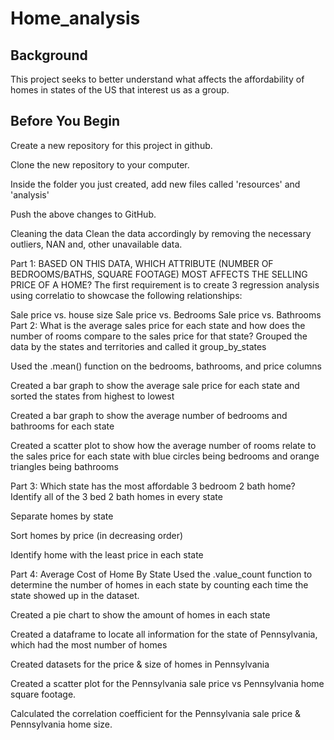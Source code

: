 # Home_analysis

## Background

This project seeks to better understand what affects the affordability of homes in states of the US that interest us as a group.

## Before You Begin

Create a new repository for this project in github.

Clone the new repository to your computer.

Inside the folder you just created, add new files called 'resources' and 'analysis'

Push the above changes to GitHub.

Cleaning the data
Clean the data accordingly by removing the necessary outliers, NAN and, other unavailable data.

Part 1: BASED ON THIS DATA, WHICH ATTRIBUTE (NUMBER OF BEDROOMS/BATHS, SQUARE FOOTAGE) MOST AFFECTS THE SELLING PRICE OF A HOME?
The first requirement is to create 3 regression analysis using correlatio to showcase the following relationships:

Sale price vs. house size
Sale price vs. Bedrooms
Sale price vs. Bathrooms
Part 2: What is the average sales price for each state and how does the number of rooms compare to the sales price for that state?
Grouped the data by the states and territories and called it group_by_states

Used the .mean() function on the bedrooms, bathrooms, and price columns

Created a bar graph to show the average sale price for each state and sorted the states from highest to lowest

Created a bar graph to show the average number of bedrooms and bathrooms for each state

Created a scatter plot to show how the average number of rooms relate to the sales price for each state with blue circles being bedrooms and orange triangles being bathrooms

Part 3: Which state has the most affordable 3 bedroom 2 bath home?
Identify all of the 3 bed 2 bath homes in every state

Separate homes by state

Sort homes by price (in decreasing order)

Identify home with the least price in each state

Part 4: Average Cost of Home By State
Used the .value_count function to determine the number of homes in each state by counting each time the state showed up in the dataset.

Created a pie chart to show the amount of homes in each state

Created a dataframe to locate all information for the state of Pennsylvania, which had the most number of homes

Created datasets for the price & size of homes in Pennsylvania

Created a scatter plot for the Pennsylvania sale price vs Pennsylvania home square footage.

Calculated the correlation coefficient for the Pennsylvania sale price & Pennsylvania home size.

